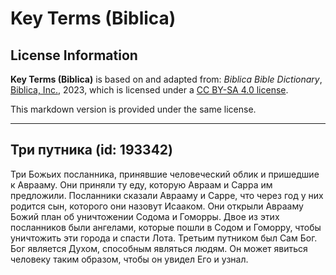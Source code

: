# Key Terms (Biblica)

## License Information

**Key Terms (Biblica)** is based on and adapted from: _Biblica Bible Dictionary_, [Biblica, Inc.](https://www.biblica.com/), 2023, which is licensed under a [CC BY-SA 4.0 license](https://creativecommons.org/licenses/by-sa/4.0/legalcode.en).

This markdown version is provided under the same license.



--------------------------------

## Три путника (id: 193342)

Три Божьих посланника, принявшие человеческий облик и пришедшие к Аврааму. Они приняли ту еду, которую Авраам и Сарра им предложили. Посланники сказали Аврааму и Сарре, что через год у них родится сын, которого они назовут Исааком. Они открыли Аврааму Божий план об уничтожении Содома и Гоморры. Двое из этих посланников были ангелами, которые пошли в Содом и Гоморру, чтобы уничтожить эти города и спасти Лота. Третьим путником был Сам Бог. Бог является Духом, способным являться людям. Он может явиться человеку таким образом, чтобы он увидел Его и узнал. 


